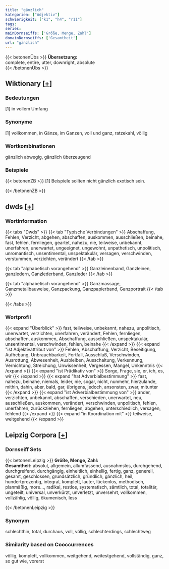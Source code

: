 ```yaml
---
title: "gänzlich"
kategorien: ["Adjektiv"]
schwierigkeit: ["k1", "h4", "r11"]
tags:
series:
mainDornseiffs: ['Größe, Menge, Zahl']
domainDornseiffs: ['Gesamtheit']
url: "gänzlich"
---
```


{{< betonenÜbs >}}
**Übersetzung:**  
complete, entire, utter, downright, absolute  
{{< /betonenÜbs >}}

## Wiktionary [[+](https://de.wiktionary.org/wiki/gänzlich)]

### Bedeutungen
[1] in vollem Umfang  

### Synonyme
[1] vollkommen, in Gänze, im Ganzen, voll und ganz, ratzekahl, völlig  

### Wortkombinationen
gänzlich abwegig, gänzlich überzeugend  

### Beispiele
{{< betonenZB >}}
[1] Beispiele sollten nicht gänzlich exotisch sein.  

{{< /betonenZB >}}


## dwds [[+](https://www.dwds.de/wb/gänzlich)]

### Wortinformation
{{< tabs "Dwds" >}}
{{< tab "Typische Verbindungen" >}}
Abschaffung, Fehlen, Verzicht, abgehen, abschaffen, auskommen, ausschließen, beinahe, fast, fehlen, fernliegen, geartet, nahezu, nie, teilweise, unbekannt, unerfahren, unerwartet, ungeeignet, ungewohnt, unpathetisch, unpolitisch, unromantisch, unsentimental, unspektakulär, versagen, verschwinden, verstummen, verzichten, verändert
{{< /tab >}}

{{< tab "alphabetisch vorangehend" >}}
Ganzleinenband, Ganzleinen, ganzledern, Ganzlederband, Ganzleder
{{< /tab >}}

{{< tab "alphabetisch vorangehend" >}}
Ganzmassage, Ganzmetallbauweise, Ganzpackung, Ganzpapierband, Ganzportrait
{{< /tab >}}

{{< /tabs >}}

### Wortprofil
{{< expand "Überblick" >}} fast, teilweise, unbekannt, nahezu, unpolitisch, unerwartet, verzichten, unerfahren, verändert, Fehlen, fernliegen, abschaffen, auskommen, Abschaffung, ausschließen, unspektakulär, unsentimental, verschwinden, fehlen, beinahe {{< /expand >}}
{{< expand "ist Adjektivattribut von" >}} Fehlen, Abschaffung, Verzicht, Beseitigung, Aufhebung, Unbrauchbarkeit, Fortfall, Ausschluß, Verschwinden, Ausrottung, Abwesenheit, Ausbleiben, Ausschaltung, Verkennung, Vernichtung, Streichung, Unwissenheit, Vergessen, Mangel, Unkenntnis {{< /expand >}}
{{< expand "ist Prädikativ von" >}} Sorge, Frage, sie, er, ich, es, wir {{< /expand >}}
{{< expand "hat Adverbialbestimmung" >}} fast, nahezu, beinahe, niemals, leider, nie, sogar, nicht, nunmehr, hierzulande, mithin, dahin, aber, bald, gar, übrigens, jedoch, ansonsten, zwar, mitunter {{< /expand >}}
{{< expand "ist Adverbialbestimmung von" >}} ander, verzichten, unbekannt, abschaffen, verschieden, unerwartet, neu, ausschließen, auskommen, verändert, verschwinden, unpolitisch, fehlen, unerfahren, zurückziehen, fernliegen, abgehen, unterschiedlich, versagen, fehlend {{< /expand >}}
{{< expand "in Koordination mit" >}} teilweise, weitgehend {{< /expand >}}

## Leipzig Corpora [[+](https://corpora.uni-leipzig.de/en/res?word=gänzlich&corpusId=deu_newscrawl-public_2018)]

### Dornseiff Sets
{{< betonenLeipzig >}}
**Größe, Menge, Zahl:**  
**Gesamtheit:** absolut, allgemein, allumfassend, ausnahmslos, durchgehend, durchgreifend, durchgängig, einheitlich, einhellig, fertig, ganz, generell, gesamt, geschlossen, grundsätzlich, gründlich, gänzlich, heil, hundertprozentig, integral, komplett, lauter, lückenlos, methodisch, planmäßig, more..., radikal, restlos, systematisch, sämtlich, total, totalitär, ungeteilt, universal, unverkürzt, unverletzt, unversehrt, vollkommen, vollzählig, völlig, ökumenisch, less  

{{< /betonenLeipzig >}}

### Synonym
schlechthin, total, durchaus, voll, völlig, schlechterdings, schlechtweg


### Similarity based on Cooccurrences
völlig, komplett, vollkommen, weitgehend, weitestgehend, vollständig, ganz, so gut wie, vorerst

